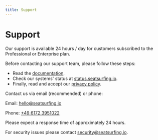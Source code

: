 ```yaml
---
title: Support
---
```


# Support

Our support is available 24 hours / day for customers subscribed to the Professional or Enterprise plan.

Before contacting our support team, please follow these steps:

- Read the [documentation](/docs).
- Check our systems' status at [status.seatsurfing.io](https://status.seatsurfing.io).
- Finally, read and accept our [privacy policy](/privacy-policy).

Contact us via email (recommended) or phone:

Email: hello@seatsurfing.io

Phone: <a href="tel:+4961723951022">+49 6172 3951022</a>

Please expect a response time of approximately 24 hours.

For security issues please contact security@seatsurfing.io.
